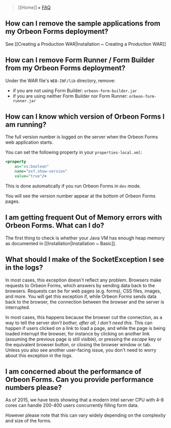 > [[Home]] ▸ [FAQ](./FAQ)

## How can I remove the sample applications from my Orbeon Forms deployment?

See [[Creating a Production WAR|Installation ~ Creating a Production WAR]]

## How can I remove Form Runner / Form Builder from my Orbeon Forms deployment?

Under the WAR file's `WEB-INF/lib` directory, remove:

- if you are not using Form Builder: `orbeon-form-builder.jar`
- if you are using neither Form Builder nor Form Runner: `orbeon-form-runner.jar`

## How can I know which version of Orbeon Forms I am running?

The full version number is logged on the server when the Orbeon Forms web application starts.

You can set the following property in your `properties-local.xml`:

```xml
<property
    as="xs:boolean"
    name="oxf.show-version"
    value="true"/>
```

This is done automatically if you run Orbeon Forms in `dev` mode.

You will see the version number appear at the bottom of Orbeon Forms pages.

## I am getting frequent Out of Memory errors with Orbeon Forms. What can I do?

The first thing to check is whether your Java VM has enough heap memory as documented in [[Installation|Installation ~ Basic]].

## What should I make of the SocketException I see in the logs?

In most cases, this exception doesn't reflect any problem. Browsers make requests to Orbeon Forms, which answers by sending data back to the browsers. 
Requests can be for web pages (e.g. forms), CSS files, images, and more. You will get this exception if, while Orbeon Forms sends data back to the browser,
the connection between the browser and the server is interrupted.

In most cases, this happens because the browser cut the connection, as a way to tell the server _don't bother, after all, I don't need this_. This can happen 
if users clicked on a link to load a page, and while the page is being loaded interrupt the browser, for instance by clicking on another link (assuming the 
previous page is still visible), or pressing the _escape_ key or the equivalent browser button, or closing the browser window or tab. Unless you also see 
another user-facing issue, you don't need to worry about this exception in the logs.

## I am concerned about the performance of Orbeon Forms. Can you provide performance numbers please?

As of 2015, we have tests showing that a modern Intel server CPU with 4-8 cores can handle 200-400 users concurrently filling form data.
 
However please note that this can vary widely depending on the complexity and size of the forms.
